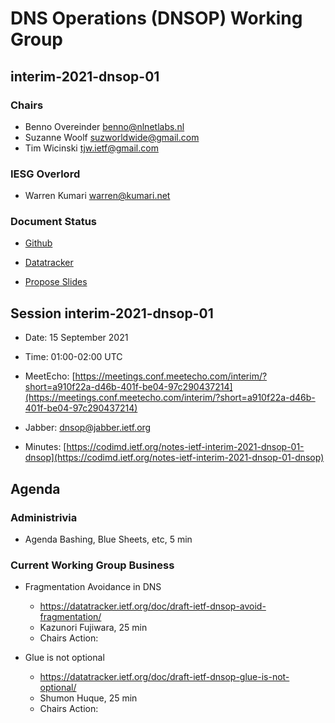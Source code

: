
# DNS Operations (DNSOP) Working Group
## interim-2021-dnsop-01


### Chairs
* Benno Overeinder [benno@nlnetlabs.nl](benno@nlnetlabs.nl)
* Suzanne Woolf [suzworldwide@gmail.com](suzworldwide@gmail.com)
* Tim Wicinski [tjw.ietf@gmail.com](tjw.ietf@gmail.com)

### IESG Overlord
* Warren Kumari [warren@kumari.net](warren@kumari.net)

### Document Status
* [Github](https://github.com/ietf-wg-dnsop/wg-materials/blob/main/dnsop-document-status.md)
* [Datatracker](https://datatracker.ietf.org/wg/dnsop/documents/)

* [Propose Slides](https://datatracker.ietf.org/meeting/interim-2021-dnsop-01/session/dnsop)


## Session interim-2021-dnsop-01

* Date: 15 September 2021
* Time: 01:00-02:00 UTC
* MeetEcho: [https://meetings.conf.meetecho.com/interim/?short=a910f22a-d46b-401f-be04-97c290437214](https://meetings.conf.meetecho.com/interim/?short=a910f22a-d46b-401f-be04-97c290437214)

* Jabber:  [dnsop@jabber.ietf.org](dnsop@jabber.ietf.org)
* Minutes: [https://codimd.ietf.org/notes-ietf-interim-2021-dnsop-01-dnsop](https://codimd.ietf.org/notes-ietf-interim-2021-dnsop-01-dnsop)


## Agenda

### Administrivia

* Agenda Bashing, Blue Sheets, etc,  5 min

### Current Working Group Business

*   Fragmentation Avoidance in DNS
    - https://datatracker.ietf.org/doc/draft-ietf-dnsop-avoid-fragmentation/
    - Kazunori Fujiwara, 25 min
    - Chairs Action:

*   Glue is not optional
    - https://datatracker.ietf.org/doc/draft-ietf-dnsop-glue-is-not-optional/
    - Shumon Huque, 25 min
    - Chairs Action:
